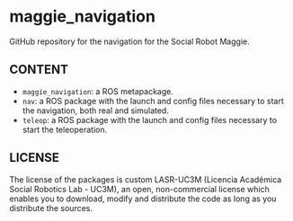 # maggie_navigation

GitHub repository for the navigation for the Social Robot Maggie.

## CONTENT

- `maggie_navigation`: a ROS metapackage.
- `nav`: a ROS package with the launch and config files necessary to start the navigation, both real and simulated.
- `teleop`: a ROS package with the launch and config files necessary to start the teleoperation.

## LICENSE

The license of the packages is custom LASR-UC3M (Licencia Académica Social Robotics Lab - UC3M), an open, non-commercial license which enables you to download, modify and distribute the code as long as you distribute the sources.  

